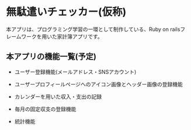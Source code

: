 # 無駄遣いチェッカー(仮称)

本アプリは、プログラミング学習の一環として制作している、Ruby on railsフレームワークを用いた家計簿アプリです。

## 本アプリの機能一覧(予定)

- ユーザー登録機能(メールアドレス・SNSアカウント)

- ユーザープロフィールページへのアイコン画像とヘッダー画像の登録機能

- カレンダーを用いた収入・支出の記録

- 毎月の固定収支の登録機能 

- 統計機能
